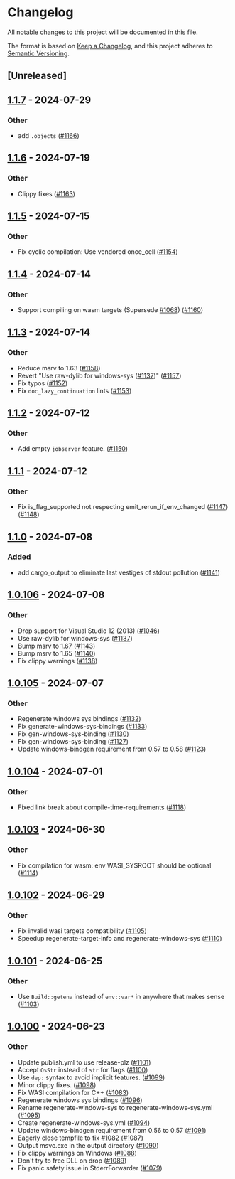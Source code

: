 # Changelog
All notable changes to this project will be documented in this file.

The format is based on [Keep a Changelog](https://keepachangelog.com/en/1.0.0/),
and this project adheres to [Semantic Versioning](https://semver.org/spec/v2.0.0.html).

## [Unreleased]

## [1.1.7](https://github.com/rust-lang/cc-rs/compare/cc-v1.1.6...cc-v1.1.7) - 2024-07-29

### Other
- add `.objects` ([#1166](https://github.com/rust-lang/cc-rs/pull/1166))

## [1.1.6](https://github.com/rust-lang/cc-rs/compare/cc-v1.1.5...cc-v1.1.6) - 2024-07-19

### Other
- Clippy fixes ([#1163](https://github.com/rust-lang/cc-rs/pull/1163))

## [1.1.5](https://github.com/rust-lang/cc-rs/compare/cc-v1.1.4...cc-v1.1.5) - 2024-07-15

### Other
- Fix cyclic compilation: Use vendored once_cell ([#1154](https://github.com/rust-lang/cc-rs/pull/1154))

## [1.1.4](https://github.com/rust-lang/cc-rs/compare/cc-v1.1.3...cc-v1.1.4) - 2024-07-14

### Other
- Support compiling on wasm targets (Supersede [#1068](https://github.com/rust-lang/cc-rs/pull/1068)) ([#1160](https://github.com/rust-lang/cc-rs/pull/1160))

## [1.1.3](https://github.com/rust-lang/cc-rs/compare/cc-v1.1.2...cc-v1.1.3) - 2024-07-14

### Other
- Reduce msrv to 1.63 ([#1158](https://github.com/rust-lang/cc-rs/pull/1158))
- Revert "Use raw-dylib for windows-sys ([#1137](https://github.com/rust-lang/cc-rs/pull/1137))" ([#1157](https://github.com/rust-lang/cc-rs/pull/1157))
- Fix typos ([#1152](https://github.com/rust-lang/cc-rs/pull/1152))
- Fix `doc_lazy_continuation` lints ([#1153](https://github.com/rust-lang/cc-rs/pull/1153))

## [1.1.2](https://github.com/rust-lang/cc-rs/compare/cc-v1.1.1...cc-v1.1.2) - 2024-07-12

### Other
- Add empty `jobserver` feature. ([#1150](https://github.com/rust-lang/cc-rs/pull/1150))

## [1.1.1](https://github.com/rust-lang/cc-rs/compare/cc-v1.1.0...cc-v1.1.1) - 2024-07-12

### Other
- Fix is_flag_supported not respecting emit_rerun_if_env_changed ([#1147](https://github.com/rust-lang/cc-rs/pull/1147)) ([#1148](https://github.com/rust-lang/cc-rs/pull/1148))

## [1.1.0](https://github.com/rust-lang/cc-rs/compare/cc-v1.0.106...cc-v1.1.0) - 2024-07-08

### Added
- add cargo_output to eliminate last vestiges of stdout pollution ([#1141](https://github.com/rust-lang/cc-rs/pull/1141))

## [1.0.106](https://github.com/rust-lang/cc-rs/compare/cc-v1.0.105...cc-v1.0.106) - 2024-07-08

### Other
- Drop support for Visual Studio 12 (2013) ([#1046](https://github.com/rust-lang/cc-rs/pull/1046))
- Use raw-dylib for windows-sys ([#1137](https://github.com/rust-lang/cc-rs/pull/1137))
- Bump msrv to 1.67 ([#1143](https://github.com/rust-lang/cc-rs/pull/1143))
- Bump msrv to 1.65 ([#1140](https://github.com/rust-lang/cc-rs/pull/1140))
- Fix clippy warnings ([#1138](https://github.com/rust-lang/cc-rs/pull/1138))

## [1.0.105](https://github.com/rust-lang/cc-rs/compare/cc-v1.0.104...cc-v1.0.105) - 2024-07-07

### Other
- Regenerate windows sys bindings ([#1132](https://github.com/rust-lang/cc-rs/pull/1132))
- Fix generate-windows-sys-bindings ([#1133](https://github.com/rust-lang/cc-rs/pull/1133))
- Fix gen-windows-sys-binding ([#1130](https://github.com/rust-lang/cc-rs/pull/1130))
- Fix gen-windows-sys-binding ([#1127](https://github.com/rust-lang/cc-rs/pull/1127))
- Update windows-bindgen requirement from 0.57 to 0.58 ([#1123](https://github.com/rust-lang/cc-rs/pull/1123))

## [1.0.104](https://github.com/rust-lang/cc-rs/compare/cc-v1.0.103...cc-v1.0.104) - 2024-07-01

### Other
- Fixed link break about compile-time-requirements ([#1118](https://github.com/rust-lang/cc-rs/pull/1118))

## [1.0.103](https://github.com/rust-lang/cc-rs/compare/cc-v1.0.102...cc-v1.0.103) - 2024-06-30

### Other
- Fix compilation for wasm: env WASI_SYSROOT should be optional ([#1114](https://github.com/rust-lang/cc-rs/pull/1114))

## [1.0.102](https://github.com/rust-lang/cc-rs/compare/cc-v1.0.101...cc-v1.0.102) - 2024-06-29

### Other
- Fix invalid wasi targets compatibility ([#1105](https://github.com/rust-lang/cc-rs/pull/1105))
- Speedup regenerate-target-info and regenerate-windows-sys ([#1110](https://github.com/rust-lang/cc-rs/pull/1110))

## [1.0.101](https://github.com/rust-lang/cc-rs/compare/cc-v1.0.100...cc-v1.0.101) - 2024-06-25

### Other
- Use `Build::getenv` instead of `env::var*` in anywhere that makes sense ([#1103](https://github.com/rust-lang/cc-rs/pull/1103))

## [1.0.100](https://github.com/rust-lang/cc-rs/compare/cc-v1.0.99...cc-v1.0.100) - 2024-06-23

### Other
- Update publish.yml to use release-plz ([#1101](https://github.com/rust-lang/cc-rs/pull/1101))
- Accept `OsStr` instead of `str` for flags ([#1100](https://github.com/rust-lang/cc-rs/pull/1100))
- Use `dep:` syntax to avoid implicit features. ([#1099](https://github.com/rust-lang/cc-rs/pull/1099))
- Minor clippy fixes. ([#1098](https://github.com/rust-lang/cc-rs/pull/1098))
- Fix WASI compilation for C++ ([#1083](https://github.com/rust-lang/cc-rs/pull/1083))
- Regenerate windows sys bindings ([#1096](https://github.com/rust-lang/cc-rs/pull/1096))
- Rename regenerate-windows-sys to regenerate-windows-sys.yml ([#1095](https://github.com/rust-lang/cc-rs/pull/1095))
- Create regenerate-windows-sys.yml ([#1094](https://github.com/rust-lang/cc-rs/pull/1094))
- Update windows-bindgen requirement from 0.56 to 0.57 ([#1091](https://github.com/rust-lang/cc-rs/pull/1091))
- Eagerly close tempfile to fix [#1082](https://github.com/rust-lang/cc-rs/pull/1082) ([#1087](https://github.com/rust-lang/cc-rs/pull/1087))
- Output msvc.exe in the output directory ([#1090](https://github.com/rust-lang/cc-rs/pull/1090))
- Fix clippy warnings on Windows ([#1088](https://github.com/rust-lang/cc-rs/pull/1088))
- Don't try to free DLL on drop ([#1089](https://github.com/rust-lang/cc-rs/pull/1089))
- Fix panic safety issue in StderrForwarder ([#1079](https://github.com/rust-lang/cc-rs/pull/1079))

